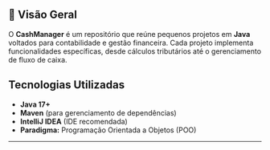 

## 📌 Visão Geral
O **CashManager** é um repositório que reúne pequenos projetos em **Java** voltados para contabilidade e gestão financeira. Cada projeto implementa funcionalidades específicas, desde cálculos tributários até o gerenciamento de fluxo de caixa.

##  Tecnologias Utilizadas
- **Java 17+**
- **Maven** (para gerenciamento de dependências)
- **IntelliJ IDEA** (IDE recomendada)
- **Paradigma:** Programação Orientada a Objetos (POO)

---
